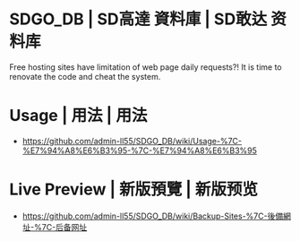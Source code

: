# SDGO_DB | SD高達 資料庫 | SD敢达 资料库
Free hosting sites have limitation of web page daily requests?! It is time to renovate the code and cheat the system.

# Usage | 用法 | 用法
- https://github.com/admin-ll55/SDGO_DB/wiki/Usage-%7C-%E7%94%A8%E6%B3%95-%7C-%E7%94%A8%E6%B3%95

# Live Preview | 新版預覽 | 新版预览
- https://github.com/admin-ll55/SDGO_DB/wiki/Backup-Sites-%7C-後備網址-%7C-后备网址
